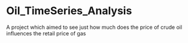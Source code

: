 # Oil_TimeSeries_Analysis
A project which aimed to see just how much does the price of crude oil influences the retail price of gas
